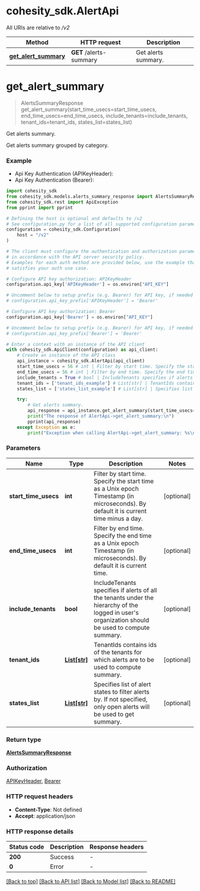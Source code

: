# cohesity_sdk.AlertApi

All URIs are relative to */v2*

Method | HTTP request | Description
------------- | ------------- | -------------
[**get_alert_summary**](AlertApi.md#get_alert_summary) | **GET** /alerts-summary | Get alerts summary.


# **get_alert_summary**
> AlertsSummaryResponse get_alert_summary(start_time_usecs=start_time_usecs, end_time_usecs=end_time_usecs, include_tenants=include_tenants, tenant_ids=tenant_ids, states_list=states_list)

Get alerts summary.

Get alerts summary grouped by category.

### Example

* Api Key Authentication (APIKeyHeader):
* Api Key Authentication (Bearer):

```python
import cohesity_sdk
from cohesity_sdk.models.alerts_summary_response import AlertsSummaryResponse
from cohesity_sdk.rest import ApiException
from pprint import pprint

# Defining the host is optional and defaults to /v2
# See configuration.py for a list of all supported configuration parameters.
configuration = cohesity_sdk.Configuration(
    host = "/v2"
)

# The client must configure the authentication and authorization parameters
# in accordance with the API server security policy.
# Examples for each auth method are provided below, use the example that
# satisfies your auth use case.

# Configure API key authorization: APIKeyHeader
configuration.api_key['APIKeyHeader'] = os.environ["API_KEY"]

# Uncomment below to setup prefix (e.g. Bearer) for API key, if needed
# configuration.api_key_prefix['APIKeyHeader'] = 'Bearer'

# Configure API key authorization: Bearer
configuration.api_key['Bearer'] = os.environ["API_KEY"]

# Uncomment below to setup prefix (e.g. Bearer) for API key, if needed
# configuration.api_key_prefix['Bearer'] = 'Bearer'

# Enter a context with an instance of the API client
with cohesity_sdk.ApiClient(configuration) as api_client:
    # Create an instance of the API class
    api_instance = cohesity_sdk.AlertApi(api_client)
    start_time_usecs = 56 # int | Filter by start time. Specify the start time as a Unix epoch Timestamp (in microseconds). By default it is current time minus a day. (optional)
    end_time_usecs = 56 # int | Filter by end time. Specify the end time as a Unix epoch Timestamp (in microseconds). By default it is current time. (optional)
    include_tenants = True # bool | IncludeTenants specifies if alerts of all the tenants under the hierarchy of the logged in user's organization should be used to compute summary. (optional)
    tenant_ids = ['tenant_ids_example'] # List[str] | TenantIds contains ids of the tenants for which alerts are to be used to compute summary. (optional)
    states_list = ['states_list_example'] # List[str] | Specifies list of alert states to filter alerts by. If not specified, only open alerts will be used to get summary. (optional)

    try:
        # Get alerts summary.
        api_response = api_instance.get_alert_summary(start_time_usecs=start_time_usecs, end_time_usecs=end_time_usecs, include_tenants=include_tenants, tenant_ids=tenant_ids, states_list=states_list)
        print("The response of AlertApi->get_alert_summary:\n")
        pprint(api_response)
    except Exception as e:
        print("Exception when calling AlertApi->get_alert_summary: %s\n" % e)
```



### Parameters


Name | Type | Description  | Notes
------------- | ------------- | ------------- | -------------
 **start_time_usecs** | **int**| Filter by start time. Specify the start time as a Unix epoch Timestamp (in microseconds). By default it is current time minus a day. | [optional] 
 **end_time_usecs** | **int**| Filter by end time. Specify the end time as a Unix epoch Timestamp (in microseconds). By default it is current time. | [optional] 
 **include_tenants** | **bool**| IncludeTenants specifies if alerts of all the tenants under the hierarchy of the logged in user&#39;s organization should be used to compute summary. | [optional] 
 **tenant_ids** | [**List[str]**](str.md)| TenantIds contains ids of the tenants for which alerts are to be used to compute summary. | [optional] 
 **states_list** | [**List[str]**](str.md)| Specifies list of alert states to filter alerts by. If not specified, only open alerts will be used to get summary. | [optional] 

### Return type

[**AlertsSummaryResponse**](AlertsSummaryResponse.md)

### Authorization

[APIKeyHeader](../README.md#APIKeyHeader), [Bearer](../README.md#Bearer)

### HTTP request headers

 - **Content-Type**: Not defined
 - **Accept**: application/json

### HTTP response details

| Status code | Description | Response headers |
|-------------|-------------|------------------|
**200** | Success |  -  |
**0** | Error |  -  |

[[Back to top]](#) [[Back to API list]](../README.md#documentation-for-api-endpoints) [[Back to Model list]](../README.md#documentation-for-models) [[Back to README]](../README.md)

